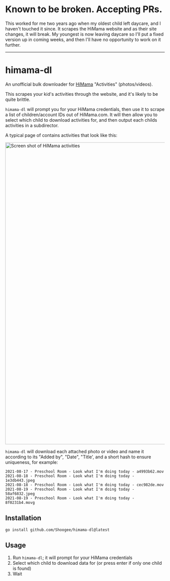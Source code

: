 # Known to be broken. Accepting PRs.

This worked for me two years ago when my oldest child left daycare, and I haven't touched it since. It scrapes the HiMama website and as their site changes, it will break. My youngest is now leaving daycare so I'll put a fixed version up in coming weeks, and then I'll have no opportunity to work on it further.

---

# himama-dl

An unofficial bulk downloader for [HiMama](https://www.himama.com) "Activities" (photos/videos).

This scrapes your kid's activities through the website, and it's likely to be quite brittle.

`himama-dl` will prompt you for your HiMama credentials, then use it to scrape a list of children/account IDs out of HiMama.com.
It will then allow you to select which child to download activities for, and then output each childs activities in a subdirector.

A typical page of contains activities that look like this:

<img width="953" alt="Screen shot of HiMama activities" src="https://user-images.githubusercontent.com/242474/131499068-e0595e19-df17-48ed-9d88-76eba67913fc.png">

`himama-dl` will download each attached photo or video and name it according to its "Added by", "Date", "Title', and a short hash to ensure uniqueness, for example:

```
2021-08-17 - Preschool Room - Look what I'm doing today - a4993b62.mov
2021-08-18 - Preschool Room - Look what I'm doing today - 1e3db443.jpeg
2021-08-18 - Preschool Room - Look what I'm doing today - cec982de.mov
2021-08-19 - Preschool Room - Look what I'm doing today - 58af6832.jpeg
2021-08-19 - Preschool Room - Look what I'm doing today - 8f0231b4.movg
```

## Installation

```
go install github.com/Shoogee/himama-dl@latest
```

## Usage

1. Run `himama-dl`; it will prompt for your HiMama credentials
2. Select which child to download data for (or press enter if only one child is found)
3. Wait


